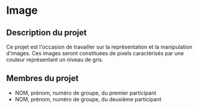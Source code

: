 # Image

## Description du projet

Ce projet est l'occasion de travailler sur la représentation et la manipulation d'images. Ces images seront constituées de pixels caractérisés par une couleur représentant un niveau de gris.

## Membres du projet

- NOM, prénom, numéro de groupe, du premier participant
- NOM, prénom, numéro de groupe, du deuxième participant
